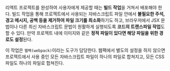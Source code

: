 리액트 프로젝트를 완성하여 사용자에게 제공할 때는 **빌드 작업**을 거쳐서 배포해야 한다. 
빌드 작업을 통해 프로젝트에서 사용되는 자바스크립트 파일 안에서 **불필요한 주석, 경고 메시지, 공백 등을 제거하여 파일 크기를 최소화**하기도 하고,
브라우저에서 JSX 문법이나 다른 최신 자바스크립트 문법이 원활하게 실행되도록 **코드의 트랜스파일 작업**도 할 수 있다. 만약 프로젝트 내에 이미지와 같은 **정적 파일이 있다면 해당 파일을 위한 경로도 설정**된다.

이 작업은 ```웹팩(webpack)```이라는 도구가 담당한다. 웹팩에서 별도의 설정을 하지 않으면 프로젝트에서 사용 중인 모든 자바스크립트 파일이 하나의 파일로 합쳐지고, 모든 CSS 파일도 하나의 파일로 합쳐진다.
